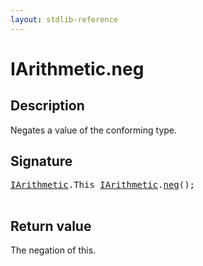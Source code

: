 ```yaml
---
layout: stdlib-reference
---
```


# IArithmetic\.neg

## Description

Negates a value of the conforming type.



## Signature 

<pre>
<a href="../interfaces/iarithmetic-01/index.html" class="code_type">IArithmetic</a>.<span class="code_keyword">This</span> <a href="../interfaces/iarithmetic-01/index.html" class="code_type">IArithmetic</a>.<a href="neg.html">neg</a>();

</pre>

## Return value
The negation of <span class='code'>this</span>.


